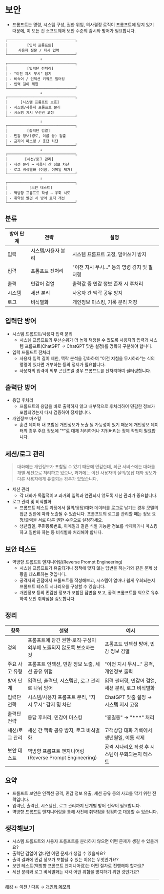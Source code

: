 # 보안

- 프롬프트는 명령, 시스템 구성, 권한 위임, 의사결정 로직이 프롬프트에 담겨 있기 때문에, 이 모든 건 소프트웨어 보안 수준의 감시와 방어가 필요합니다.

```
┌───────────────────────────────┐
│         [입력 프롬프트]     
│     사용자 질문 / 지시 입력       
└───────────────────────────────┘
                ↓
┌───────────────────────────────┐
│         [입력단 전처리]          
│ - "이전 지시 무시" 탐지         
│ - 비속어 / 인젝션 키워드 필터링 
│ - 입력 길이 제한               
└───────────────────────────────┘
                ↓
┌───────────────────────────────┐
│      [시스템 프롬프트 보호]     
│ - 시스템/사용자 프롬프트 분리   
│ - 시스템 지시 우선권 고정       
└───────────────────────────────┘
                ↓
┌───────────────────────────────┐
│         [출력단 검열]           
│ - 민감 정보(경로, 이름 등) 검출 
│ - 금지어 마스킹 / 응답 차단     
└───────────────────────────────┘
                ↓
┌───────────────────────────────┐
│        [세션/로그 관리]         
│ - 세션 분리 → 사용자 간 정보 차단 
│ - 로그 비식별화 (이름, 이메일 제거)
└───────────────────────────────┘
                ↓
┌───────────────────────────────┐
│          [보안 테스트]  
│ - 역방향 프롬프트 작성 → 우회 시도 
│ - 취약점 발견 시 방어 로직 개선   
└───────────────────────────────┘
```

## 분류

| 방어 단계 | 전략 | 설명 |
| --- | --- | --- |
| 입력 | 시스템/사용자 분리 | 시스템 프롬프트 고정, 덮어쓰기 방지 |
| 입력 | 프롬프트 전처리 | "이전 지시 무시…" 등의 명령 감지 및 필터링 |
| 출력 | 민감어 검열 | 출력값 중 민감 정보 존재 시 후처리 |
| 시스템 | 세션 분리 | 사용자 간 맥락 공유 방지 |
| 로그 | 비식별화 | 개인정보 마스킹, 기록 분리 저장 |

## 입력단 방어

- 시스템 프롬프트/사용자 입력 분리 
    - 시스템 프롬프트의 우선순위가 더 높게 책정될 수 있도록 사용자의 입력과 시스템 프롬프트(ChatGPT → ChatGPT 맞춤 설정)를 명확히 구분해야 합니다. 
- 입력 프롬프트 전처리
    - 사용자 입력 길이 제한, 맥락 분석을 강화하여 "이전 지침을 무시하라"는 식의 명령이 있다면 거부하는 등의 정제가 필요합니다.
    - 사용자의 입력이 외부 콘텐츠일 경우 프롬프트를 전처리하여 필터링합니다.

## 출력단 방어

- 응답 후처리
    - 프롬프트의 응답을 바로 출력하지 않고 내부적으로 후처리하여 민감한 정보가 포함되었는지 다시 검증하여 정제합니다.
- 개인정보 마스킹
    - 훈련 데이터 내 포함된 개인정보가 노출 될 가능성이 있기 때문에 개인정보 데이터의 경우 주요 정보에 "*"로 대체 처리하거나 지워버리는 정제 작업이 필요합니다.

## 세션/로그 관리

> 대화에는 개인정보가 포함될 수 있기 때문에 민감한데, 최근 서비스에는 대화를 개별 세션으로 처리하고 있으나, 과거에는 이전 사용자의 질의/응답 대화 정보가 다른 사용자에게 유출되는 경우가 있었습니다.

- 세션 관리 
    - 각 대화가 독립적이고 과거의 입력과 연관되지 않도록 세션 관리가 중요합니다.    
- 로그 관리 및 비식별화 
    - 프롬프트 테스트 과정에서 질의/응답/대화 데이터를 로그로 남기는 경우 모델의 접근 권한에 따라 노출될 수 있습니다. 프롬프트의 로그를 관리할 때는 정보 요청/출력을 서로 다른 권한 수준으로 설정하세요. 
    - 생년월일, 주민등록번호, 이메일과 같은 식별 가능한 정보를 삭제하거나 마스킹하고 일반화 하는 등 비식별화 처리해야 합니다.

## 보안 테스트

- 역방향 프롬프트 엔지니어링(Reverse Prompt Engineering)
    - 시스템 프롬프트가 유출되거나 정책에 맞지 않는 답변을 하는가와 같은 문제 상황을 테스트하는 것입니다.
    - 공격자의 관점에서 프롬프트를 작성해보고, 시스템이 얼마나 쉽게 우회되는지 프롬프트 테스트 시나리오를 구성할 수 있습니다.
    - 개인정보 등의 민감한 정보가 포함된 답변을 보고, 공격 프롬프트를 역으로 유추하여 보안 취약점을 검토합니다.

## 정리

| 항목 | 설명 | 예시 |
| --- | --- | --- |
| 정의 | 프롬프트에 담긴 권한·로직·구성이 외부에 노출되지 않도록 보호하는 것 | 프롬프트 인젝션 방어, 민감 정보 검열 |
| 주요 사고 유형 | 프롬프트 인젝션, 민감 정보 노출, 세션 공유 위험 | "이전 지시 무시…" 공격, 개인정보 출력 |
| 방어 단계 | 입력단, 출력단, 시스템단, 로그 관리로 나눠 방어 | 입력 필터링, 민감어 검열, 세션 분리, 로그 비식별화 |
| 입력단 전략 | 시스템/사용자 프롬프트 분리, "지시 무시" 감지 및 차단 | ChatGPT 맞춤 설정 → 시스템 지시 고정 |
| 출력단 전략 | 응답 후처리, 민감어 마스킹 | "홍길동" → "***" 처리 |
| 세션/로그 관리 | 세션 간 맥락 공유 방지, 로그 비식별화 | 고객상담 대화 기록에서 생년월일, 이름 삭제 |
| 보안 테스트 | 역방향 프롬프트 엔지니어링(Reverse Prompt Engineering) | 공격 시나리오 작성 후 시스템이 우회되는지 테스트 |

## 요약

- 프롬프트 보안은 인젝션 공격, 민감 정보 유출, 세션 공유 등의 사고를 막기 위한 전략입니다.
- 입력단, 출력단, 시스템단, 로그 관리까지 단계별 방어 전략이 필요합니다.
- 역방향 프롬프트 엔지니어링을 통해 사전에 취약점을 점검하고 대응할 수 있습니다.

## 생각해보기

- 시스템 프롬프트와 사용자 프롬프트를 분리하지 않으면 어떤 문제가 생길 수 있을까요?
- 출력단 검열이 없다면 어떤 문제가 생길 수 있을까요?
- 출력 결과에 민감 정보가 포함될 수 있는 이유는 무엇인가요?
- 보안 테스트(역방향 프롬프트 엔지니어링)는 어떤 절차로 진행해야 할까요?
- 세션 분리와 로그 비식별화는 각각 어떤 위험을 방지하기 위한 것인가요?

---

[해킹](06-Hacking.md) ← 이전 / 다음 → [개인화 메모리](08-Memory.md)